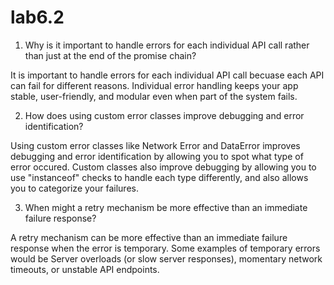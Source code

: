 # lab6.2

1. Why is it important to handle errors for each individual API call rather than just at the end of the promise chain?

It is important to handle errors for each individual API call becuase each API can fail for different reasons. Individual error handling keeps your app stable, user-friendly, and modular even when part of the system fails.

2. How does using custom error classes improve debugging and error identification?

Using custom error classes like Network Error and DataError improves debugging and error identification by allowing you to spot what type of error occured. Custom classes also improve debugging by allowing you to use "instanceof" checks to handle each type differently, and also allows you to categorize your failures.

3. When might a retry mechanism be more effective than an immediate failure response?

A retry mechanism can be more effective than an immediate failure response when the error is temporary. Some examples of temporary errors would be Server overloads (or slow server responses), momentary network timeouts, or unstable API endpoints.